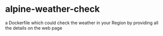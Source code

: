 # alpine-weather-check
a Dockerfile which could check the weather in your Region by providing all the details on the web page
